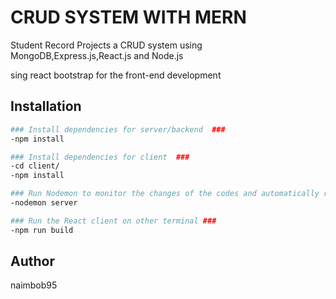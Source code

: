 # CRUD SYSTEM WITH MERN
Student Record Projects a CRUD system using MongoDB,Express.js,React.js and Node.js

sing react bootstrap for the front-end development

## Installation


```bash
### Install dependencies for server/backend  ###
-npm install

### Install dependencies for client  ###
-cd client/
-npm install

### Run Nodemon to monitor the changes of the codes and automatically restart the server ###
-nodemon server

### Run the React client on other terminal ###
-npm run build
```
## Author
naimbob95

